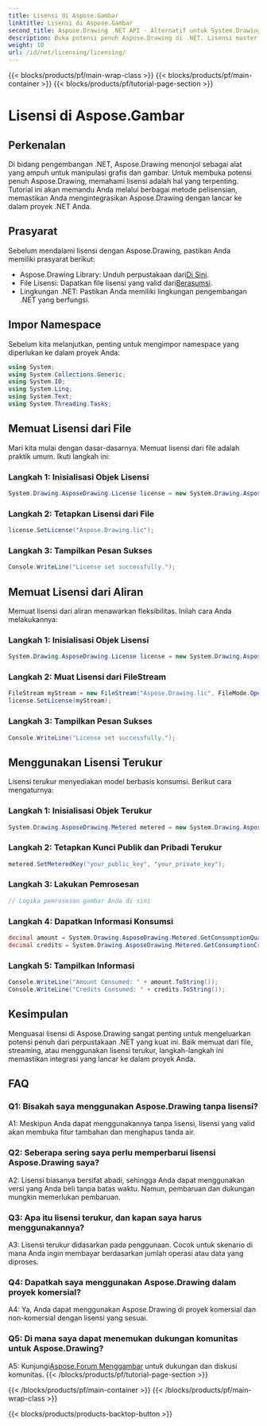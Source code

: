 ```yaml
---
title: Lisensi di Aspose.Gambar
linktitle: Lisensi di Aspose.Gambar
second_title: Aspose.Drawing .NET API - Alternatif untuk System.Drawing.Common
description: Buka potensi penuh Aspose.Drawing di .NET. Lisensi master untuk integrasi yang lancar. Unduh sekarang dan tingkatkan grafik dan manipulasi gambar Anda.
weight: 10
url: /id/net/licensing/licensing/
---
```


{{< blocks/products/pf/main-wrap-class >}}
{{< blocks/products/pf/main-container >}}
{{< blocks/products/pf/tutorial-page-section >}}

# Lisensi di Aspose.Gambar

## Perkenalan

Di bidang pengembangan .NET, Aspose.Drawing menonjol sebagai alat yang ampuh untuk manipulasi grafis dan gambar. Untuk membuka potensi penuh Aspose.Drawing, memahami lisensi adalah hal yang terpenting. Tutorial ini akan memandu Anda melalui berbagai metode pelisensian, memastikan Anda mengintegrasikan Aspose.Drawing dengan lancar ke dalam proyek .NET Anda.

## Prasyarat

Sebelum mendalami lisensi dengan Aspose.Drawing, pastikan Anda memiliki prasyarat berikut:

-  Aspose.Drawing Library: Unduh perpustakaan dari[Di Sini](https://releases.aspose.com/drawing/net/).
-  File Lisensi: Dapatkan file lisensi yang valid dari[Berasumsi](https://purchase.aspose.com/buy).
- Lingkungan .NET: Pastikan Anda memiliki lingkungan pengembangan .NET yang berfungsi.

## Impor Namespace

Sebelum kita melanjutkan, penting untuk mengimpor namespace yang diperlukan ke dalam proyek Anda:

```csharp
using System;
using System.Collections.Generic;
using System.IO;
using System.Linq;
using System.Text;
using System.Threading.Tasks;
```

## Memuat Lisensi dari File

Mari kita mulai dengan dasar-dasarnya. Memuat lisensi dari file adalah praktik umum. Ikuti langkah ini:

### Langkah 1: Inisialisasi Objek Lisensi

```csharp
System.Drawing.AsposeDrawing.License license = new System.Drawing.AsposeDrawing.License();
```

### Langkah 2: Tetapkan Lisensi dari File

```csharp
license.SetLicense("Aspose.Drawing.lic");
```

### Langkah 3: Tampilkan Pesan Sukses

```csharp
Console.WriteLine("License set successfully.");
```

## Memuat Lisensi dari Aliran

Memuat lisensi dari aliran menawarkan fleksibilitas. Inilah cara Anda melakukannya:

### Langkah 1: Inisialisasi Objek Lisensi

```csharp
System.Drawing.AsposeDrawing.License license = new System.Drawing.AsposeDrawing.License();
```

### Langkah 2: Muat Lisensi dari FileStream

```csharp
FileStream myStream = new FileStream("Aspose.Drawing.lic", FileMode.Open);
license.SetLicense(myStream);
```

### Langkah 3: Tampilkan Pesan Sukses

```csharp
Console.WriteLine("License set successfully.");
```

## Menggunakan Lisensi Terukur

Lisensi terukur menyediakan model berbasis konsumsi. Berikut cara mengaturnya:

### Langkah 1: Inisialisasi Objek Terukur

```csharp
System.Drawing.AsposeDrawing.Metered metered = new System.Drawing.AsposeDrawing.Metered();
```

### Langkah 2: Tetapkan Kunci Publik dan Pribadi Terukur

```csharp
metered.SetMeteredKey("your_public_key", "your_private_key");
```

### Langkah 3: Lakukan Pemrosesan

```csharp
// Logika pemrosesan gambar Anda di sini
```

### Langkah 4: Dapatkan Informasi Konsumsi

```csharp
decimal amount = System.Drawing.AsposeDrawing.Metered.GetConsumptionQuantity();
decimal credits = System.Drawing.AsposeDrawing.Metered.GetConsumptionCredit();
```

### Langkah 5: Tampilkan Informasi

```csharp
Console.WriteLine("Amount Consumed: " + amount.ToString());
Console.WriteLine("Credits Consumed: " + credits.ToString());
```

## Kesimpulan

Menguasai lisensi di Aspose.Drawing sangat penting untuk mengeluarkan potensi penuh dari perpustakaan .NET yang kuat ini. Baik memuat dari file, streaming, atau menggunakan lisensi terukur, langkah-langkah ini memastikan integrasi yang lancar ke dalam proyek Anda.

## FAQ

### Q1: Bisakah saya menggunakan Aspose.Drawing tanpa lisensi?

A1: Meskipun Anda dapat menggunakannya tanpa lisensi, lisensi yang valid akan membuka fitur tambahan dan menghapus tanda air.

### Q2: Seberapa sering saya perlu memperbarui lisensi Aspose.Drawing saya?

A2: Lisensi biasanya bersifat abadi, sehingga Anda dapat menggunakan versi yang Anda beli tanpa batas waktu. Namun, pembaruan dan dukungan mungkin memerlukan pembaruan.

### Q3: Apa itu lisensi terukur, dan kapan saya harus menggunakannya?

A3: Lisensi terukur didasarkan pada penggunaan. Cocok untuk skenario di mana Anda ingin membayar berdasarkan jumlah operasi atau data yang diproses.

### Q4: Dapatkah saya menggunakan Aspose.Drawing dalam proyek komersial?

A4: Ya, Anda dapat menggunakan Aspose.Drawing di proyek komersial dan non-komersial dengan lisensi yang sesuai.

### Q5: Di mana saya dapat menemukan dukungan komunitas untuk Aspose.Drawing?

 A5: Kunjungi[Aspose.Forum Menggambar](https://forum.aspose.com/c/diagram/17) untuk dukungan dan diskusi komunitas.
{{< /blocks/products/pf/tutorial-page-section >}}

{{< /blocks/products/pf/main-container >}}
{{< /blocks/products/pf/main-wrap-class >}}

{{< blocks/products/products-backtop-button >}}
